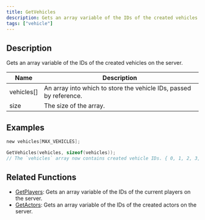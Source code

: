 ```yaml
---
title: GetVehicles
description: Gets an array variable of the IDs of the created vehicles on the server.
tags: ["vehicle"]
---
```


<VersionWarn version='omp v1.1.0.2612' />

## Description

Gets an array variable of the IDs of the created vehicles on the server.

| Name          | Description                                                        |
| ------------- | ------------------------------------------------------------------ |
| vehicles[]    | An array into which to store the vehicle IDs, passed by reference. |
| size          | The size of the array.                                             |

## Examples

```c
new vehicles[MAX_VEHICLES];

GetVehicles(vehicles, sizeof(vehicles));
// The `vehicles` array now contains created vehicle IDs. { 0, 1, 2, 3, 4, ... }
```

## Related Functions

- [GetPlayers](GetPlayers): Gets an array variable of the IDs of the current players on the server.
- [GetActors](GetActors): Gets an array variable of the IDs of the created actors on the server.
